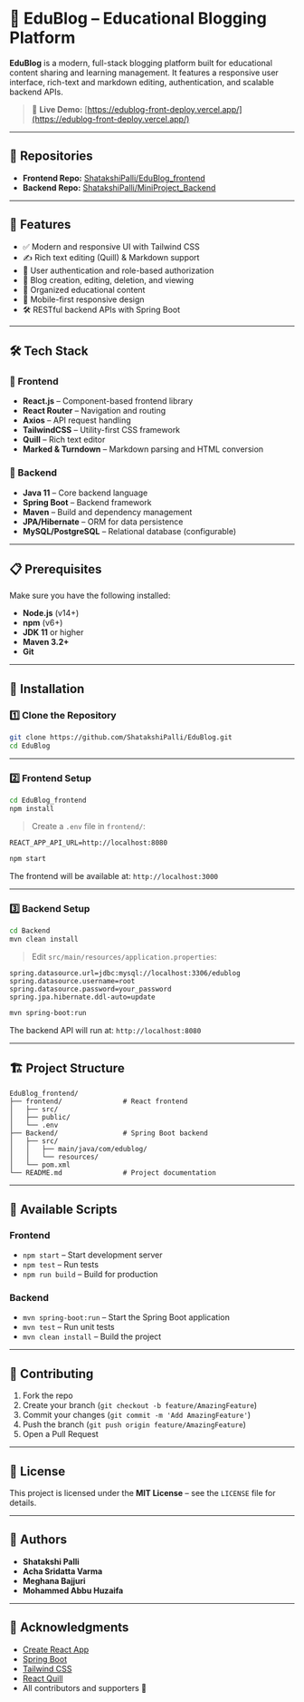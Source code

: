 # 🧠 EduBlog – Educational Blogging Platform

**EduBlog** is a modern, full-stack blogging platform built for educational content sharing and learning management. It features a responsive user interface, rich-text and markdown editing, authentication, and scalable backend APIs.

> 🔗 **Live Demo:** [https://edublog-front-deploy.vercel.app/](https://edublog-front-deploy.vercel.app/)

---

## 📁 Repositories

- **Frontend Repo:** [ShatakshiPalli/EduBlog_frontend](https://github.com/ShatakshiPalli/EduBlog_frontend)
- **Backend Repo:** [ShatakshiPalli/MiniProject_Backend](https://github.com/ShatakshiPalli/MiniProject_Backend)

---

## 🚀 Features

- ✅ Modern and responsive UI with Tailwind CSS
- ✍️ Rich text editing (Quill) & Markdown support
- 🔐 User authentication and role-based authorization
- 📝 Blog creation, editing, deletion, and viewing
- 📁 Organized educational content
- 📱 Mobile-first responsive design
- 🛠️ RESTful backend APIs with Spring Boot

---

## 🛠️ Tech Stack

### 🔹 Frontend
- **React.js** – Component-based frontend library
- **React Router** – Navigation and routing
- **Axios** – API request handling
- **TailwindCSS** – Utility-first CSS framework
- **Quill** – Rich text editor
- **Marked & Turndown** – Markdown parsing and HTML conversion

### 🔹 Backend
- **Java 11** – Core backend language
- **Spring Boot** – Backend framework
- **Maven** – Build and dependency management
- **JPA/Hibernate** – ORM for data persistence
- **MySQL/PostgreSQL** – Relational database (configurable)

---

## 📋 Prerequisites

Make sure you have the following installed:

- **Node.js** (v14+)
- **npm** (v6+)
- **JDK 11** or higher
- **Maven 3.2+**
- **Git**

---

## 🔧 Installation

### 1️⃣ Clone the Repository

```bash
git clone https://github.com/ShatakshiPalli/EduBlog.git
cd EduBlog
```

---

### 2️⃣ Frontend Setup

```bash
cd EduBlog_frontend
npm install
```

> Create a `.env` file in `frontend/`:
```
REACT_APP_API_URL=http://localhost:8080
```

```bash
npm start
```

The frontend will be available at: `http://localhost:3000`

---

### 3️⃣ Backend Setup

```bash
cd Backend
mvn clean install
```

> Edit `src/main/resources/application.properties`:

```properties
spring.datasource.url=jdbc:mysql://localhost:3306/edublog
spring.datasource.username=root
spring.datasource.password=your_password
spring.jpa.hibernate.ddl-auto=update
```

```bash
mvn spring-boot:run
```

The backend API will run at: `http://localhost:8080`

---

## 🏗️ Project Structure

```
EduBlog_frontend/
├── frontend/               # React frontend
│   ├── src/
│   ├── public/
│   └── .env
├── Backend/                # Spring Boot backend
│   ├── src/
│   │   ├── main/java/com/edublog/
│   │   └── resources/
│   └── pom.xml
└── README.md               # Project documentation
```

---

## 🚀 Available Scripts

### Frontend
- `npm start` – Start development server
- `npm test` – Run tests
- `npm run build` – Build for production

### Backend
- `mvn spring-boot:run` – Start the Spring Boot application
- `mvn test` – Run unit tests
- `mvn clean install` – Build the project

---

## 🤝 Contributing

1. Fork the repo
2. Create your branch (`git checkout -b feature/AmazingFeature`)
3. Commit your changes (`git commit -m 'Add AmazingFeature'`)
4. Push the branch (`git push origin feature/AmazingFeature`)
5. Open a Pull Request

---

## 📝 License

This project is licensed under the **MIT License** – see the `LICENSE` file for details.

---

## 👥 Authors

- **Shatakshi Palli**
- **Acha Sridatta Varma**
- **Meghana Bajjuri**
- **Mohammed Abbu Huzaifa**

---

## 🙏 Acknowledgments

- [Create React App](https://create-react-app.dev/)
- [Spring Boot](https://spring.io/projects/spring-boot)
- [Tailwind CSS](https://tailwindcss.com/)
- [React Quill](https://github.com/zenoamaro/react-quill)
- All contributors and supporters 💙
